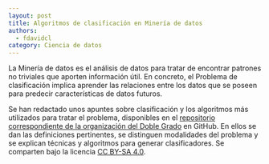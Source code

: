 ```yaml
---
layout: post
title: Algoritmos de clasificación en Minería de datos
authors:
  - fdavidcl
category: Ciencia de datos
---
```


La Minería de datos es el análisis de datos para tratar de encontrar
patrones no triviales que aporten información útil. En concreto, el
Problema de clasificación implica aprender las relaciones entre los
datos que se poseen para predecir características de datos futuros.

Se han redactado unos apuntes sobre clasificación y los algoritmos
más utilizados para tratar el problema, disponibles en el [repositorio
correspondiente de la organización del Doble Grado](http://github.com/dgiim/data-mining-classification/)
en GitHub. En ellos se dan las definiciones pertinentes, se distinguen
modalidades del problema y se explican técnicas y algoritmos para
generar clasificadores. Se comparten bajo la licencia [CC BY-SA 4.0](http://creativecommons.org/licenses/by-sa/4.0/).
